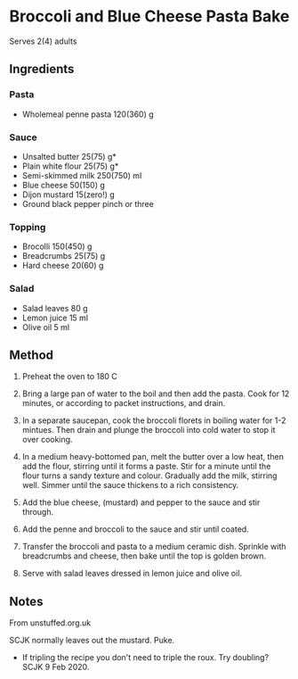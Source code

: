 # Broccoli and Blue Cheese Pasta Bake

Serves 2(4) adults

## Ingredients

### Pasta

- Wholemeal penne pasta 120(360) g

### Sauce

- Unsalted butter 25(75) g*
- Plain white flour 25(75) g*
- Semi-skimmed milk 250(750) ml
- Blue cheese 50(150) g
- Dijon mustard 15(zero!) g
- Ground black pepper pinch or three

### Topping

- Brocolli 150(450) g
- Breadcrumbs 25(75) g
- Hard cheese 20(60) g

### Salad

- Salad leaves 80 g
- Lemon juice 15 ml
- Olive oil 5 ml

## Method

1. Preheat the oven to 180 C

1. Bring a large pan of water to the boil and then add the pasta. Cook for 12 minutes, or according to packet instructions, and drain.

1. In a separate saucepan, cook the broccoli florets in boiling water for 1-2 mintues. Then drain and plunge the broccoli into cold water to stop it over cooking.

1. In a medium heavy-bottomed pan, melt the butter over a low heat, then add the flour, stirring until it forms a paste. Stir for a minute until the flour turns a sandy texture and colour. Gradually add the milk, stirring well. Simmer until the sauce thickens to a rich consistency.

1. Add the blue cheese, (mustard) and pepper to the sauce and stir through.

1. Add the penne and broccoli to the sauce and stir until coated.

1. Transfer the broccoli and pasta to a medium ceramic dish. Sprinkle with breadcrumbs and cheese, then bake until the top is golden brown.

1. Serve with salad leaves dressed in lemon juice and olive oil.

## Notes

From unstuffed.org.uk

SCJK normally leaves out the mustard. Puke.

* If tripling the recipe you don't need to triple the roux. Try doubling? SCJK 9 Feb 2020.

